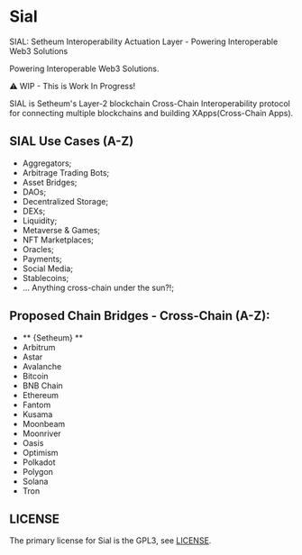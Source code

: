 # Sial

SIAL: Setheum Interoperability Actuation Layer - Powering Interoperable Web3 Solutions

Powering Interoperable Web3 Solutions.

⚠️ WIP - This is Work In Progress!

SIAL is Setheum's Layer-2 blockchain Cross-Chain Interoperability protocol for connecting multiple blockchains and building XApps(Cross-Chain Apps).

## SIAL Use Cases (A-Z)

- Aggregators;
- Arbitrage Trading Bots;
- Asset Bridges;
- DAOs;
- Decentralized Storage;
- DEXs;
- Liquidity;
- Metaverse & Games;
- NFT Marketplaces;
- Oracles;
- Payments;
- Social Media;
- Stablecoins;
- ... Anything cross-chain under the sun?!;

## Proposed Chain Bridges - Cross-Chain (A-Z):
- ** {Setheum} **
- Arbitrum
- Astar
- Avalanche
- Bitcoin
- BNB Chain
- Ethereum
- Fantom
- Kusama
- Moonbeam
- Moonriver
- Oasis
- Optimism
- Polkadot
- Polygon
- Solana
- Tron

## LICENSE
The primary license for Sial is the GPL3, see [LICENSE](https://github.com/Setheum-Labs/Sial/blob/main/LICENSE.md).
